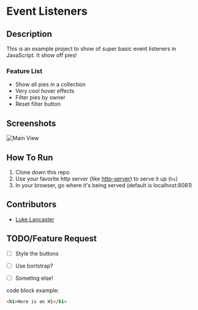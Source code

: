 # Event Listeners

## Description
This is an example project to show of super basic event listeners in JavaScript. It show off pies!

### Feature List
* Show all pies in a collection
* Very cool hover effects
* Filter pies by owner
* Reset filter button

## Screenshots
![Main View](./screenshots/landingPage.png)

## How To Run
1. Clone down this repo
1. Use your favorite http server (like [http-server](https://www.npmjs.com/package/http-server)) to serve it up (`hs`)
1. In your browser, go where it's being served (default is localhost:8081)

## Contributors
* [Luke Lancaster](https://github.com/luketlancaster)

## TODO/Feature Request
- [ ] Style the buttons
- [ ] Use bortstrap?
- [ ] Someting else!


code block example:
```html
<h1>Here is an H1</h1>
```
